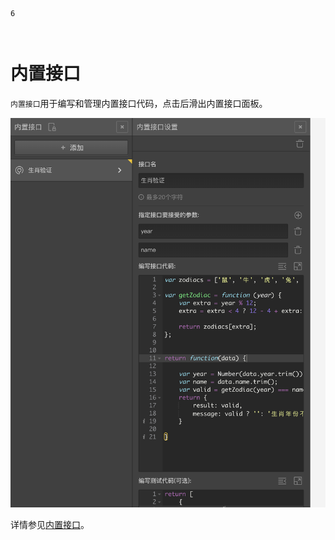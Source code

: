 ```index
6
```
```tag

```
```summary

```
# 内置接口

`内置接口`用于编写和管理内置接口代码，点击后滑出内置接口面板。

<img src='../../assets/snapshots/kit/embed-api.png'>

详情参见[内置接口](../../14customValidation/02requestValidation.md)。